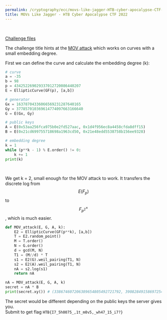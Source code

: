 ```yaml
---
permalink: /cryptography/ecc/movs-like-jagger-HTB-cyber-apocalypse-CTF-2022 
title: MOVs Like Jagger - HTB Cyber Apocalypse CTF 2022 
---
```


<br>

[Challenge files](https://github.com/Connor-McCartney/CTF_Files/tree/main/2022/HTB-Cyber-Apocalypse/crypto_movs_like_jagger)


The challenge title hints at the [MOV attack](https://eprint.iacr.org/2018/307.pdf) which works on curves with a small embedding degree. <br>

First we can define the curve and calculate the embedding degree (k):

```python
# curve
a = -35
b = 98
p = 434252269029337012720086440207
E = EllipticCurve(GF(p), [a,b])

# generator
Gx = 16378704336066569231287640165
Gy = 377857010369614774097663166640
G = E(Gx, Gy)

# public keys
A = E(0x53aa256fca975b0e2fd527aac, 0x1d4f956ec8a4458cfda8dff15)
B = E(0x21cd699755718698a1963cd50, 0x21e48edd5538758b156ee9328)

# embedding degree
k = 1
while (p**k - 1) % E.order() != 0:
    k += 1
print(k) 
```

<br>

We get k = 2, small enough for the MOV attack to work. It transfers the discrete log from $$E(F_p)$$ to $$F_{p^2}^\times$$, which is much easier. <br>

```python
def MOV_attack(E, G, A, k):
    E2 = EllipticCurve(GF(p**k), [a,b])
    T = E2.random_point()
    M = T.order()
    N = G.order()
    d = gcd(M, N)
    T1 = (M//d) * T
    s1 = E2(G).weil_pairing(T1, N)
    s2 = E2(A).weil_pairing(T1, N)
    nA = s2.log(s1)
    return nA

nA = MOV_attack(E, G, A, k)
secret = nA * B
print(secret.xy()) # (338674607206389654805492721792, 390828491586972541331184235565)
```

The secret would be different depending on the public keys the server gives you. <br>
Submit to get flag `HTB{I7_5h0075_,1t_m0v5,_wh47_15_i7?}`
